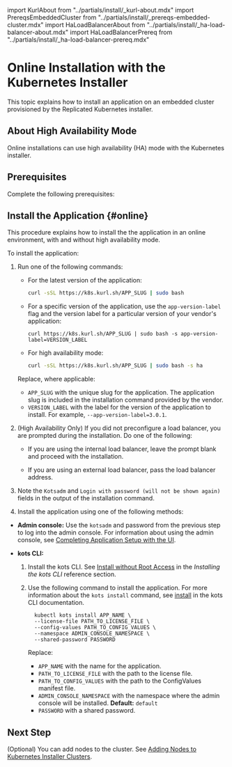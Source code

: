 import KurlAbout from "../partials/install/_kurl-about.mdx"
import PrereqsEmbeddedCluster from "../partials/install/_prereqs-embedded-cluster.mdx"
import HaLoadBalancerAbout from "../partials/install/_ha-load-balancer-about.mdx"
import HaLoadBalancerPrereq from "../partials/install/_ha-load-balancer-prereq.mdx"

# Online Installation with the Kubernetes Installer

This topic explains how to install an application on an embedded cluster provisioned by the Replicated Kubernetes installer.

<KurlAbout/>

## About High Availability Mode

Online installations can use high availability (HA) mode with the Kubernetes installer.

<HaLoadBalancerAbout/>

## Prerequisites

Complete the following prerequisites:

<PrereqsEmbeddedCluster/>

<HaLoadBalancerPrereq/>
    

## Install the Application {#online}

This procedure explains how to install the the application in an online environment, with and without high availability mode.

To install the application:

1. Run one of the following commands:

    * For the latest version of the application:

      ```bash
      curl -sSL https://k8s.kurl.sh/APP_SLUG | sudo bash
      ```

    * For a specific version of the application, use the `app-version-label` flag and the version label for a particular version of your vendor's application:

      ```shell
      curl https://k8s.kurl.sh/APP_SLUG | sudo bash -s app-version-label=VERSION_LABEL
      ```
    
    * For high availability mode:

      ```bash
      curl -sSL https://k8s.kurl.sh/APP_SLUG | sudo bash -s ha
        ```
    
    Replace, where applicable:
     * `APP_SLUG` with the unique slug for the application. The application slug is included in the installation command provided by the vendor.
     * `VERSION_LABEL` with the label for the version of the application to install. For example, `--app-version-label=3.0.1`.

1. (High Availability Only) If you did not preconfigure a load balancer, you are prompted during the installation. Do one of the following:

    - If you are using the internal load balancer, leave the prompt blank and proceed with the installation.

    - If you are using an external load balancer, pass the load balancer address.

1. Note the `Kotsadm` and `Login with password (will not be shown again)` fields in the output of the installation command. 

1. Install the application using one of the following methods:

  - **Admin console:** Use the `kotsadm` and password from the previous step to log into the admin console. For information about using the admin console, see [Completing Application Setup with the UI](installing-app-setup).

  - **kots CLI:**

      1. Install the kots CLI. See [Install without Root Access](/reference/kots-cli-getting-started#install-without-root-access) in the _Installing the kots CLI_ reference section.

      1. Use the following command to install the application. For more information about the `kots install` command, see [install](/reference/kots-cli-install) in the kots CLI documentation.

          ```
            kubectl kots install APP_NAME \
            --license-file PATH_TO_LICENSE_FILE \
            --config-values PATH_TO_CONFIG_VALUES \
            --namespace ADMIN_CONSOLE_NAMESPACE \
            --shared-password PASSWORD
          ```

          Replace:
          * `APP_NAME` with the name for the application.
          * `PATH_TO_LICENSE_FILE` with the path to the license file.
          * `PATH_TO_CONFIG_VALUES` with the path to the ConfigValues manifest file.
          * `ADMIN_CONSOLE_NAMESPACE` with the namespace where the admin console will be installed. **Default:** `default`
          * `PASSWORD` with a shared password.

## Next Step

(Optional) You can add nodes to the cluster. See [Adding Nodes to Kubernetes Installer Clusters](cluster-management-add-nodes).